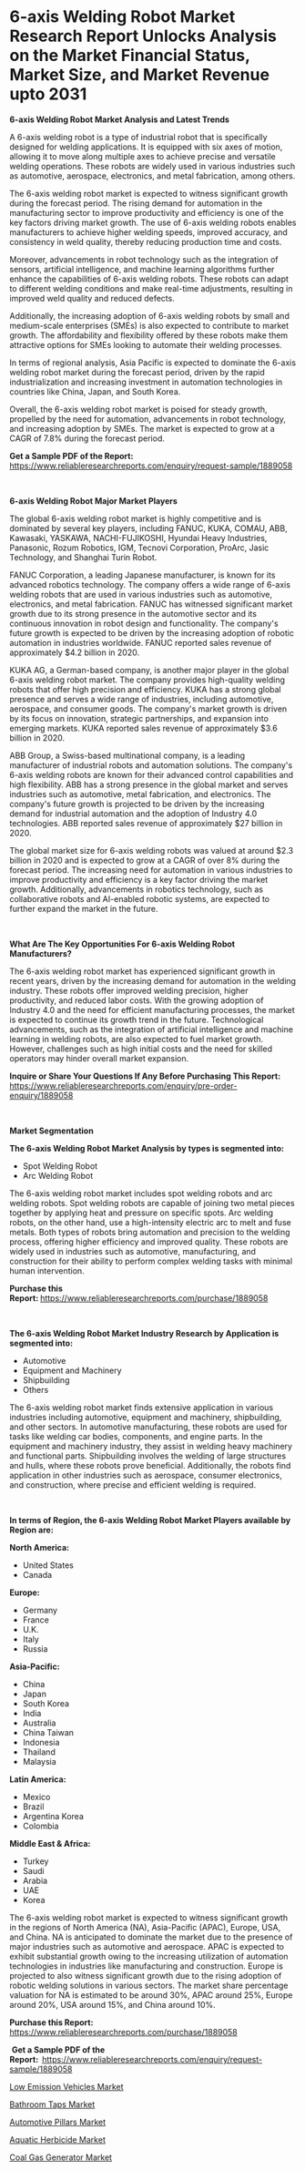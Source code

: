 <p><h1>6-axis Welding Robot Market Research Report Unlocks Analysis on the Market Financial Status, Market Size, and Market Revenue upto 2031</h1></p><p><strong>6-axis Welding Robot Market Analysis and Latest Trends</strong></p>
<p><p>A 6-axis welding robot is a type of industrial robot that is specifically designed for welding applications. It is equipped with six axes of motion, allowing it to move along multiple axes to achieve precise and versatile welding operations. These robots are widely used in various industries such as automotive, aerospace, electronics, and metal fabrication, among others.</p><p>The 6-axis welding robot market is expected to witness significant growth during the forecast period. The rising demand for automation in the manufacturing sector to improve productivity and efficiency is one of the key factors driving market growth. The use of 6-axis welding robots enables manufacturers to achieve higher welding speeds, improved accuracy, and consistency in weld quality, thereby reducing production time and costs.</p><p>Moreover, advancements in robot technology such as the integration of sensors, artificial intelligence, and machine learning algorithms further enhance the capabilities of 6-axis welding robots. These robots can adapt to different welding conditions and make real-time adjustments, resulting in improved weld quality and reduced defects.</p><p>Additionally, the increasing adoption of 6-axis welding robots by small and medium-scale enterprises (SMEs) is also expected to contribute to market growth. The affordability and flexibility offered by these robots make them attractive options for SMEs looking to automate their welding processes.</p><p>In terms of regional analysis, Asia Pacific is expected to dominate the 6-axis welding robot market during the forecast period, driven by the rapid industrialization and increasing investment in automation technologies in countries like China, Japan, and South Korea.</p><p>Overall, the 6-axis welding robot market is poised for steady growth, propelled by the need for automation, advancements in robot technology, and increasing adoption by SMEs. The market is expected to grow at a CAGR of 7.8% during the forecast period.</p></p>
<p><strong>Get a Sample PDF of the Report:&nbsp;</strong> <a href="https://www.reliableresearchreports.com/enquiry/request-sample/1889058">https://www.reliableresearchreports.com/enquiry/request-sample/1889058</a></p>
<p>&nbsp;</p>
<p><strong>6-axis Welding Robot Major Market Players</strong></p>
<p><p>The global 6-axis welding robot market is highly competitive and is dominated by several key players, including FANUC, KUKA, COMAU, ABB, Kawasaki, YASKAWA, NACHI-FUJIKOSHI, Hyundai Heavy Industries, Panasonic, Rozum Robotics, IGM, Tecnovi Corporation, ProArc, Jasic Technology, and Shanghai Turin Robot.</p><p>FANUC Corporation, a leading Japanese manufacturer, is known for its advanced robotics technology. The company offers a wide range of 6-axis welding robots that are used in various industries such as automotive, electronics, and metal fabrication. FANUC has witnessed significant market growth due to its strong presence in the automotive sector and its continuous innovation in robot design and functionality. The company's future growth is expected to be driven by the increasing adoption of robotic automation in industries worldwide. FANUC reported sales revenue of approximately $4.2 billion in 2020.</p><p>KUKA AG, a German-based company, is another major player in the global 6-axis welding robot market. The company provides high-quality welding robots that offer high precision and efficiency. KUKA has a strong global presence and serves a wide range of industries, including automotive, aerospace, and consumer goods. The company's market growth is driven by its focus on innovation, strategic partnerships, and expansion into emerging markets. KUKA reported sales revenue of approximately $3.6 billion in 2020.</p><p>ABB Group, a Swiss-based multinational company, is a leading manufacturer of industrial robots and automation solutions. The company's 6-axis welding robots are known for their advanced control capabilities and high flexibility. ABB has a strong presence in the global market and serves industries such as automotive, metal fabrication, and electronics. The company's future growth is projected to be driven by the increasing demand for industrial automation and the adoption of Industry 4.0 technologies. ABB reported sales revenue of approximately $27 billion in 2020.</p><p>The global market size for 6-axis welding robots was valued at around $2.3 billion in 2020 and is expected to grow at a CAGR of over 8% during the forecast period. The increasing need for automation in various industries to improve productivity and efficiency is a key factor driving the market growth. Additionally, advancements in robotics technology, such as collaborative robots and AI-enabled robotic systems, are expected to further expand the market in the future.</p></p>
<p>&nbsp;</p>
<p><strong>What Are The Key Opportunities For 6-axis Welding Robot Manufacturers?</strong></p>
<p><p>The 6-axis welding robot market has experienced significant growth in recent years, driven by the increasing demand for automation in the welding industry. These robots offer improved welding precision, higher productivity, and reduced labor costs. With the growing adoption of Industry 4.0 and the need for efficient manufacturing processes, the market is expected to continue its growth trend in the future. Technological advancements, such as the integration of artificial intelligence and machine learning in welding robots, are also expected to fuel market growth. However, challenges such as high initial costs and the need for skilled operators may hinder overall market expansion.</p></p>
<p><strong>Inquire or Share Your Questions If Any Before Purchasing This Report:</strong> <a href="https://www.reliableresearchreports.com/enquiry/pre-order-enquiry/1889058">https://www.reliableresearchreports.com/enquiry/pre-order-enquiry/1889058</a></p>
<p>&nbsp;</p>
<p><strong>Market Segmentation</strong></p>
<p><strong>The 6-axis Welding Robot Market Analysis by types is segmented into:</strong></p>
<p><ul><li>Spot Welding Robot</li><li>Arc Welding Robot</li></ul></p>
<p><p>The 6-axis welding robot market includes spot welding robots and arc welding robots. Spot welding robots are capable of joining two metal pieces together by applying heat and pressure on specific spots. Arc welding robots, on the other hand, use a high-intensity electric arc to melt and fuse metals. Both types of robots bring automation and precision to the welding process, offering higher efficiency and improved quality. These robots are widely used in industries such as automotive, manufacturing, and construction for their ability to perform complex welding tasks with minimal human intervention.</p></p>
<p><strong>Purchase this Report:&nbsp;</strong><a href="https://www.reliableresearchreports.com/purchase/1889058">https://www.reliableresearchreports.com/purchase/1889058</a></p>
<p>&nbsp;</p>
<p><strong>The 6-axis Welding Robot Market Industry Research by Application is segmented into:</strong></p>
<p><ul><li>Automotive</li><li>Equipment and Machinery</li><li>Shipbuilding</li><li>Others</li></ul></p>
<p><p>The 6-axis welding robot market finds extensive application in various industries including automotive, equipment and machinery, shipbuilding, and other sectors. In automotive manufacturing, these robots are used for tasks like welding car bodies, components, and engine parts. In the equipment and machinery industry, they assist in welding heavy machinery and functional parts. Shipbuilding involves the welding of large structures and hulls, where these robots prove beneficial. Additionally, the robots find application in other industries such as aerospace, consumer electronics, and construction, where precise and efficient welding is required.</p></p>
<p>&nbsp;</p>
<p><strong>In terms of Region, the 6-axis Welding Robot Market Players available by Region are:</strong></p>
<p>
    <p> <strong> North America: </strong>
        <ul>
            <li>United States</li>
            <li>Canada</li>
        </ul>
        </p> 
    <p> <strong> Europe: </strong>
        <ul>
            <li>Germany</li>
            <li>France</li>
            <li>U.K.</li>
            <li>Italy</li>
            <li>Russia</li>
        </ul>
        </p> 
    <p> <strong> Asia-Pacific: </strong>
        <ul>
            <li>China</li>
            <li>Japan</li>
            <li>South Korea</li>
            <li>India</li>
            <li>Australia</li>
            <li>China Taiwan</li>
            <li>Indonesia</li>
            <li>Thailand</li>
            <li>Malaysia</li>
        </ul>
        </p> 
    <p> <strong> Latin America: </strong>
        <ul>
            <li>Mexico</li>
            <li>Brazil</li>
            <li>Argentina Korea</li>
            <li>Colombia</li>
        </ul>
        </p> 
    <p> <strong> Middle East & Africa: </strong>
        <ul>
            <li>Turkey</li>
            <li>Saudi</li>
            <li>Arabia</li>
            <li>UAE</li>
            <li>Korea</li>
        </ul>
    </p>
    </p>
<p><p>The 6-axis welding robot market is expected to witness significant growth in the regions of North America (NA), Asia-Pacific (APAC), Europe, USA, and China. NA is anticipated to dominate the market due to the presence of major industries such as automotive and aerospace. APAC is expected to exhibit substantial growth owing to the increasing utilization of automation technologies in industries like manufacturing and construction. Europe is projected to also witness significant growth due to the rising adoption of robotic welding solutions in various sectors. The market share percentage valuation for NA is estimated to be around 30%, APAC around 25%, Europe around 20%, USA around 15%, and China around 10%.</p></p>
<p><strong>Purchase this Report: </strong><a href="https://www.reliableresearchreports.com/purchase/1889058">https://www.reliableresearchreports.com/purchase/1889058</a></p>
<p>&nbsp;<strong>Get a Sample PDF of the Report:&nbsp;&nbsp;</strong><a href="https://www.reliableresearchreports.com/enquiry/request-sample/1889058">https://www.reliableresearchreports.com/enquiry/request-sample/1889058</a></p>
<p><strong></strong></p>
<p><p><a href="https://medium.com/@cynthiajohnson755/low-emission-vehicles-market-exploring-market-share-market-trends-and-future-growth-1a94ded9195c">Low Emission Vehicles Market</a></p><p><a href="https://github.com/ruslanpoljakovrd177/Market-Research-Report-List-2/blob/main/bathroom-taps-market.md">Bathroom Taps Market</a></p><p><a href="https://medium.com/@cynthiajohnson755/automotive-pillars-market-trends-and-market-analysis-forecasted-for-period-2024-2031-0d864b96d4e3">Automotive Pillars Market</a></p><p><a href="https://medium.com/@dessiefadel/aquatic-herbicide-market-outlook-industry-overview-and-forecast-2024-to-2031-00670cb1f233">Aquatic Herbicide Market</a></p><p><a href="https://github.com/grishafomin4852/Market-Research-Report-List-2/blob/main/coal-gas-generator-market.md">Coal Gas Generator Market</a></p></p>